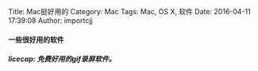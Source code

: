 Title: Mac挺好用的
Category: Mac
Tags: Mac, OS X, 软件
Date: 2016-04-11 17:39:08
Author: importcjj


#### 一些很好用的软件

##### licecap: 免费好用的gif录屏软件。

